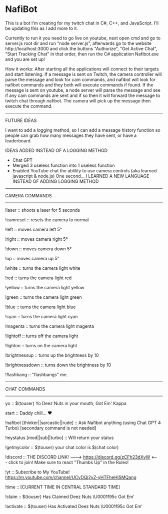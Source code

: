 # NafiBot
This is a bot I'm creating for my twitch chat in C#, C++, and JavaScript. I'll be updating this as I add more to it.

Currently to run it you need to go live on youtube, next open cmd and go to server.js root dir and run "node server.js", afterwards go to the website http://localhost:3000 and click the buttons "Authorize", "Get Active Chat", "Start Tracking Chat" in that order, then run the C# application Nafibot.exe and you are set up!

How it works:
  After starting all the applications will connect to their targets and start listening. If a message is sent on Twitch, the camera controller will parse the message and look for cam commands, and nafibot will look for nafibot commands and they both will execute commands if found. If the message is sent on youtube, a node server will parse the message and see if any cam commands are sent and if so then it will forward the message to twitch chat through nafibot. The camera will pick up the message then execute the command.

---------------------------------------------------

FUTURE IDEAS

I want to add a logging method, so I can add a message history function so people can grab how many messages they have sent, or have a leaderboard.

IDEAS ADDED INSTEAD OF A LOGGING METHOD
- Chat GPT
- Merged 3 useless function into 1 useless function
- Enabled YouTube chat the ablility to use camera controls (aka learned javascript & node.js) One second... I LEARNED A NEW LANGUAGE INSTEAD OF ADDING LOGGING METHOD

---------------------------------------------------

CAMERA COMMANDS

---------------------------------------------------

!laser :: shoots a laser for 5 seconds

!camreset :: resets the camera to normal

!left :: moves camera left 5°

!right :: moves camera right 5°

!down :: moves camera down 5°

!up :: moves camera up 5°

!white :: turns the camera light white

!red :: turns the camera light red

!yellow :: turns the camera light yellow

!green :: turns the camera light green

!blue :: turns the camera light blue

!cyan :: turns the camera light cyan

!magenta :: turns the camera light magenta

!lightoff :: turns off the camera light

!lighton :: turns on the camera light

!brightnessup :: turns up the brightness by 10

!brightnessdown :: turns down the brightness by 10

!flashbang :: "flashbangs" me.

---------------------------------------------------

CHAT COMMANDS

---------------------------------------------------

yo ::  $(touser) Yo Deez Nuts in your mouth, Got Em' Kappa

start :: Daddy chill... ❤️

!nafibot [thinker||sarcastic||rude] :: Ask Nafibot anything (using Chat GPT 4 Turbo) [secondary command is not needed]

!mystatus [mod||sub||turbo] :: Will return your status

!getmycolor :: $(touser) your chat color is $(chat color)

!discord :: THE DISCORD LINK! ---> https://discord.gg/zCFh23dXvW <--- click to join! Make sure to react "Thumbs Up" in the Rules!

!yt :: Subscribe to My YouTube! https://m.youtube.com/channel/UCvDQj2yZ-yHTFheHlSMQang

!time :: [CURRENT TIME IN CENTRAL STANDARD TIME]

!claim :: $(touser)  Has Claimed Deez Nuts \U0001f95c Got Em'

!activate ::  $(touser) Has Activated Deez Nuts \U0001f95c Got Em'
